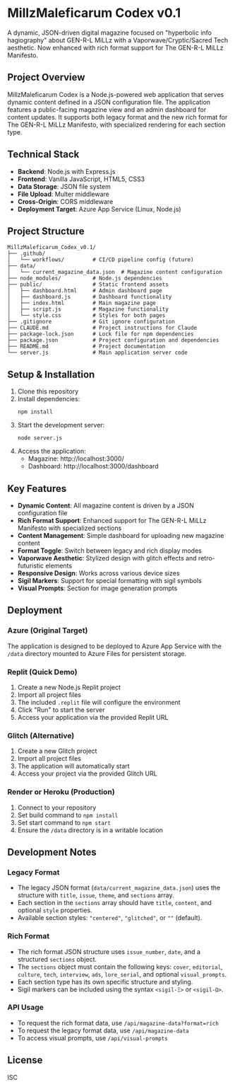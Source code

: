 # MillzMaleficarum Codex v0.1

A dynamic, JSON-driven digital magazine focused on "hyperbolic info hagiography" about GEN-R-L MiLLz with a Vaporwave/Cryptic/Sacred Tech aesthetic. Now enhanced with rich format support for The GEN-R-L MiLLz Manifesto.

## Project Overview

MillzMaleficarum Codex is a Node.js-powered web application that serves dynamic content defined in a JSON configuration file. The application features a public-facing magazine view and an admin dashboard for content updates. It supports both legacy format and the new rich format for The GEN-R-L MiLLz Manifesto, with specialized rendering for each section type.

## Technical Stack

- **Backend**: Node.js with Express.js
- **Frontend**: Vanilla JavaScript, HTML5, CSS3
- **Data Storage**: JSON file system
- **File Upload**: Multer middleware
- **Cross-Origin**: CORS middleware
- **Deployment Target**: Azure App Service (Linux, Node.js)

## Project Structure

```
MillzMaleficarum_Codex_v0.1/
├── .github/
│   └── workflows/         # CI/CD pipeline config (future)
├── data/
│   └── current_magazine_data.json  # Magazine content configuration
├── node_modules/          # Node.js dependencies
├── public/                # Static frontend assets
│   ├── dashboard.html     # Admin dashboard page
│   ├── dashboard.js       # Dashboard functionality
│   ├── index.html         # Main magazine page
│   ├── script.js          # Magazine functionality
│   └── style.css          # Styles for both pages
├── .gitignore             # Git ignore configuration
├── CLAUDE.md              # Project instructions for Claude
├── package-lock.json      # Lock file for npm dependencies
├── package.json           # Project configuration and dependencies
├── README.md              # Project documentation
└── server.js              # Main application server code
```

## Setup & Installation

1. Clone this repository
2. Install dependencies:
   ```
   npm install
   ```
3. Start the development server:
   ```
   node server.js
   ```
4. Access the application:
   - Magazine: http://localhost:3000/
   - Dashboard: http://localhost:3000/dashboard

## Key Features

- **Dynamic Content**: All magazine content is driven by a JSON configuration file
- **Rich Format Support**: Enhanced support for The GEN-R-L MiLLz Manifesto with specialized sections
- **Content Management**: Simple dashboard for uploading new magazine content
- **Format Toggle**: Switch between legacy and rich display modes
- **Vaporwave Aesthetic**: Stylized design with glitch effects and retro-futuristic elements
- **Responsive Design**: Works across various device sizes
- **Sigil Markers**: Support for special formatting with sigil symbols
- **Visual Prompts**: Section for image generation prompts

## Deployment

### Azure (Original Target)
The application is designed to be deployed to Azure App Service with the `/data` directory mounted to Azure Files for persistent storage.

### Replit (Quick Demo)
1. Create a new Node.js Replit project
2. Import all project files
3. The included `.replit` file will configure the environment
4. Click "Run" to start the server
5. Access your application via the provided Replit URL

### Glitch (Alternative)
1. Create a new Glitch project
2. Import all project files
3. The application will automatically start
4. Access your project via the provided Glitch URL

### Render or Heroku (Production)
1. Connect to your repository
2. Set build command to `npm install`
3. Set start command to `npm start`
4. Ensure the `/data` directory is in a writable location

## Development Notes

### Legacy Format
- The legacy JSON format (`data/current_magazine_data.json`) uses the structure with `title`, `issue`, `theme`, and `sections` array.
- Each section in the `sections` array should have `title`, `content`, and optional `style` properties.
- Available section styles: `"centered"`, `"glitched"`, or `""` (default).

### Rich Format
- The rich format JSON structure uses `issue_number`, `date`, and a structured `sections` object.
- The `sections` object must contain the following keys: `cover`, `editorial`, `culture`, `tech`, `interview`, `ads`, `lore_serial`, and optional `visual_prompts`.
- Each section type has its own specific structure and styling.
- Sigil markers can be included using the syntax `<sigil-Ξ>` or `<sigil-Ω>`.

### API Usage
- To request the rich format data, use `/api/magazine-data?format=rich`
- To request the legacy format data, use `/api/magazine-data`
- To access visual prompts, use `/api/visual-prompts`

## License

ISC